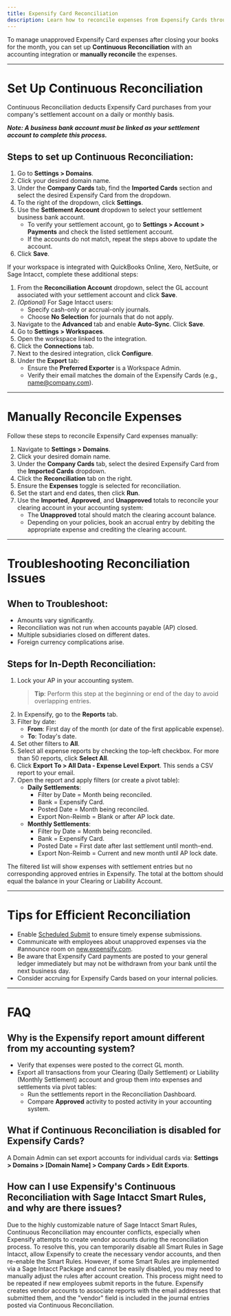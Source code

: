 ```yaml
---
title: Expensify Card Reconciliation
description: Learn how to reconcile expenses from Expensify Cards through Continuous Reconciliation or manual methods.
---
```


To manage unapproved Expensify Card expenses after closing your books for the month, you can set up **Continuous Reconciliation** with an accounting integration or **manually reconcile** the expenses. 

---
# Set Up Continuous Reconciliation

Continuous Reconciliation deducts Expensify Card purchases from your company's settlement account on a daily or monthly basis.

_**Note: A business bank account must be linked as your settlement account to complete this process.**_

## Steps to set up Continuous Reconciliation:
1. Go to **Settings > Domains**.
2. Click your desired domain name.
3. Under the **Company Cards** tab, find the **Imported Cards** section and select the desired Expensify Card from the dropdown.
4. To the right of the dropdown, click **Settings**.
5. Use the **Settlement Account** dropdown to select your settlement business bank account.
   - To verify your settlement account, go to **Settings > Account > Payments** and check the listed settlement account.
   - If the accounts do not match, repeat the steps above to update the account.
6. Click **Save**.

If your workspace is integrated with QuickBooks Online, Xero, NetSuite, or Sage Intacct, complete these additional steps:

1. From the **Reconciliation Account** dropdown, select the GL account associated with your settlement account and click **Save**.
2. *(Optional)* For Sage Intacct users:
   - Specify cash-only or accrual-only journals.
   - Choose **No Selection** for journals that do not apply.
3. Navigate to the **Advanced** tab and enable **Auto-Sync**. Click **Save**.
4. Go to **Settings > Workspaces**.
5. Open the workspace linked to the integration.
6. Click the **Connections** tab.
7. Next to the desired integration, click **Configure**.
8. Under the **Export** tab:
   - Ensure the **Preferred Exporter** is a Workspace Admin.
   - Verify their email matches the domain of the Expensify Cards (e.g., name@company.com).

---
# Manually Reconcile Expenses

Follow these steps to reconcile Expensify Card expenses manually:

1. Navigate to **Settings > Domains**.
2. Click your desired domain name.
3. Under the **Company Cards** tab, select the desired Expensify Card from the **Imported Cards** dropdown.
4. Click the **Reconciliation** tab on the right.
5. Ensure the **Expenses** toggle is selected for reconciliation.
6. Set the start and end dates, then click **Run**.
7. Use the **Imported**, **Approved**, and **Unapproved** totals to reconcile your clearing account in your accounting system:
   - The **Unapproved** total should match the clearing account balance.
   - Depending on your policies, book an accrual entry by debiting the appropriate expense and crediting the clearing account.

---
# Troubleshooting Reconciliation Issues

## When to Troubleshoot:
- Amounts vary significantly.
- Reconciliation was not run when accounts payable (AP) closed.
- Multiple subsidiaries closed on different dates.
- Foreign currency complications arise.

## Steps for In-Depth Reconciliation:

1. Lock your AP in your accounting system.
   > **Tip**: Perform this step at the beginning or end of the day to avoid overlapping entries.
2. In Expensify, go to the **Reports** tab.
3. Filter by date:
   - **From**: First day of the month (or date of the first applicable expense).
   - **To**: Today's date.
4. Set other filters to **All**.
5. Select all expense reports by checking the top-left checkbox. For more than 50 reports, click **Select All**.
6. Click **Export To > All Data - Expense Level Export**. This sends a CSV report to your email.
7. Open the report and apply filters (or create a pivot table):
   - **Daily Settlements**:
      - Filter by Date = Month being reconciled.
      - Bank = Expensify Card.
      - Posted Date = Month being reconciled.
      - Export Non-Reimb = Blank or after AP lock date.
   - **Monthly Settlements**:
      - Filter by Date = Month being reconciled.
      - Bank = Expensify Card.
      - Posted Date = First date after last settlement until month-end.
      - Export Non-Reimb = Current and new month until AP lock date.

The filtered list will show expenses with settlement entries but no corresponding approved entries in Expensify. The total at the bottom should equal the balance in your Clearing or Liability Account.

---
# Tips for Efficient Reconciliation

- Enable [Scheduled Submit](https://help.expensify.com/articles/expensify-classic/workspaces/reports/Scheduled-Submit) to ensure timely expense submissions.
- Communicate with employees about unapproved expenses via the #announce room on [new.expensify.com](http://new.expensify.com).
- Be aware that Expensify Card payments are posted to your general ledger immediately but may not be withdrawn from your bank until the next business day.
- Consider accruing for Expensify Cards based on your internal policies.

---
# FAQ

## Why is the Expensify report amount different from my accounting system?

- Verify that expenses were posted to the correct GL month.
- Export all transactions from your Clearing (Daily Settlement) or Liability (Monthly Settlement) account and group them into expenses and settlements via pivot tables:
   - Run the settlements report in the Reconciliation Dashboard.
   - Compare **Approved** activity to posted activity in your accounting system.

## What if Continuous Reconciliation is disabled for Expensify Cards?

A Domain Admin can set export accounts for individual cards via:
**Settings > Domains > [Domain Name] > Company Cards > Edit Exports**.

## How can I use Expensify's Continuous Reconciliation with Sage Intacct Smart Rules, and why are there issues?

Due to the highly customizable nature of Sage Intacct Smart Rules, Continuous Reconciliation may encounter conflicts, especially when Expensify attempts to create vendor accounts during the reconciliation process. To resolve this, you can temporarily disable all Smart Rules in Sage Intacct, allow Expensify to create the necessary vendor accounts, and then re-enable the Smart Rules. However, if some Smart Rules are implemented via a Sage Intacct Package and cannot be easily disabled, you may need to manually adjust the rules after account creation. This process might need to be repeated if new employees submit reports in the future. Expensify creates vendor accounts to associate reports with the email addresses that submitted them, and the "vendor" field is included in the journal entries posted via Continuous Reconciliation.
